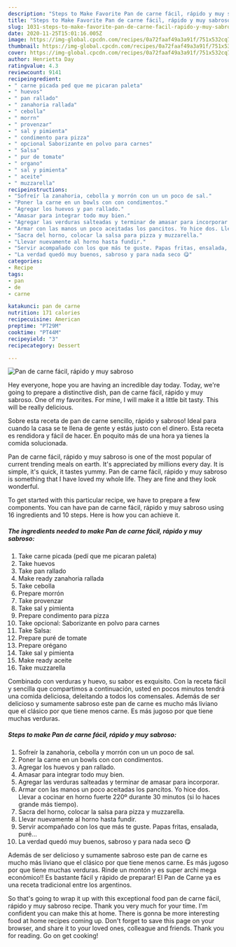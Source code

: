 ```yaml
---
description: "Steps to Make Favorite Pan de carne fácil, rápido y muy sabroso"
title: "Steps to Make Favorite Pan de carne fácil, rápido y muy sabroso"
slug: 1031-steps-to-make-favorite-pan-de-carne-facil-rapido-y-muy-sabroso
date: 2020-11-25T15:01:16.005Z
image: https://img-global.cpcdn.com/recipes/0a72faaf49a3a91f/751x532cq70/pan-de-carne-facil-rapido-y-muy-sabroso-foto-principal.jpg
thumbnail: https://img-global.cpcdn.com/recipes/0a72faaf49a3a91f/751x532cq70/pan-de-carne-facil-rapido-y-muy-sabroso-foto-principal.jpg
cover: https://img-global.cpcdn.com/recipes/0a72faaf49a3a91f/751x532cq70/pan-de-carne-facil-rapido-y-muy-sabroso-foto-principal.jpg
author: Henrietta Day
ratingvalue: 4.3
reviewcount: 9141
recipeingredient:
- " carne picada ped que me picaran paleta"
- " huevos"
- " pan rallado"
- " zanahoria rallada"
- " cebolla"
- " morrn"
- " provenzar"
- " sal y pimienta"
- " condimento para pizza"
- " opcional Saborizante en polvo para carnes"
- " Salsa"
- " pur de tomate"
- " organo"
- " sal y pimienta"
- " aceite"
- " muzzarella"
recipeinstructions:
- "Sofreír la zanahoria, cebolla y morrón con un un poco de sal."
- "Poner la carne en un bowls con con condimentos."
- "Agregar los huevos y pan rallado."
- "Amasar para integrar todo muy bien."
- "Agregar las verduras salteadas y terminar de amasar para incorporar."
- "Armar con las manos un poco aceitadas los pancitos. Yo hice dos. Llevar a cocinar en horno fuerte 220º durante 30 minutos (si lo haces grande más tiempo)."
- "Sacra del horno, colocar la salsa para pizza y muzzarella."
- "Llevar nuevamente al horno hasta fundir."
- "Servir acompañado con los que más te guste. Papas fritas, ensalada, puré..."
- "La verdad quedó muy buenos, sabroso y para nada seco 😋"
categories:
- Recipe
tags:
- pan
- de
- carne

katakunci: pan de carne 
nutrition: 171 calories
recipecuisine: American
preptime: "PT29M"
cooktime: "PT44M"
recipeyield: "3"
recipecategory: Dessert

---
```



![Pan de carne fácil, rápido y muy sabroso](https://img-global.cpcdn.com/recipes/0a72faaf49a3a91f/751x532cq70/pan-de-carne-facil-rapido-y-muy-sabroso-foto-principal.jpg)

Hey everyone, hope you are having an incredible day today. Today, we're going to prepare a distinctive dish, pan de carne fácil, rápido y muy sabroso. One of my favorites. For mine, I will make it a little bit tasty. This will be really delicious.

Sobre esta receta de pan de carne sencillo, rápido y sabroso! Ideal para cuando la casa se te llena de gente y estás justo con el dinero. Esta receta es rendidora y fácil de hacer. En poquito más de una hora ya tienes la comida solucionada.

Pan de carne fácil, rápido y muy sabroso is one of the most popular of current trending meals on earth. It's appreciated by millions every day. It is simple, it's quick, it tastes yummy. Pan de carne fácil, rápido y muy sabroso is something that I have loved my whole life. They are fine and they look wonderful.


To get started with this particular recipe, we have to prepare a few components. You can have pan de carne fácil, rápido y muy sabroso using 16 ingredients and 10 steps. Here is how you can achieve it.

<!--inarticleads1-->

##### The ingredients needed to make Pan de carne fácil, rápido y muy sabroso:

1. Take  carne picada (pedí que me picaran paleta)
1. Take  huevos
1. Take  pan rallado
1. Make ready  zanahoria rallada
1. Take  cebolla
1. Prepare  morrón
1. Take  provenzar
1. Take  sal y pimienta
1. Prepare  condimento para pizza
1. Take  opcional: Saborizante en polvo para carnes
1. Take  Salsa:
1. Prepare  puré de tomate
1. Prepare  orégano
1. Take  sal y pimienta
1. Make ready  aceite
1. Take  muzzarella


Combinado con verduras y huevo, su sabor es exquisito. Con la receta fácil y sencilla que compartimos a continuación, usted en pocos minutos tendrá una comida deliciosa, deleitando a todos los comensales. Además de ser delicioso y sumamente sabroso este pan de carne es mucho más liviano que el clásico por que tiene menos carne. Es más jugoso por que tiene muchas verduras. 

<!--inarticleads2-->

##### Steps to make Pan de carne fácil, rápido y muy sabroso:

1. Sofreír la zanahoria, cebolla y morrón con un un poco de sal.
1. Poner la carne en un bowls con con condimentos.
1. Agregar los huevos y pan rallado.
1. Amasar para integrar todo muy bien.
1. Agregar las verduras salteadas y terminar de amasar para incorporar.
1. Armar con las manos un poco aceitadas los pancitos. Yo hice dos. Llevar a cocinar en horno fuerte 220º durante 30 minutos (si lo haces grande más tiempo).
1. Sacra del horno, colocar la salsa para pizza y muzzarella.
1. Llevar nuevamente al horno hasta fundir.
1. Servir acompañado con los que más te guste. Papas fritas, ensalada, puré...
1. La verdad quedó muy buenos, sabroso y para nada seco 😋


Además de ser delicioso y sumamente sabroso este pan de carne es mucho más liviano que el clásico por que tiene menos carne. Es más jugoso por que tiene muchas verduras. Rinde un montón y es super archi mega económico!! Es bastante fácil y rápido de preparar! El Pan de Carne ya es una receta tradicional entre los argentinos. 

So that's going to wrap it up with this exceptional food pan de carne fácil, rápido y muy sabroso recipe. Thank you very much for your time. I'm confident you can make this at home. There is gonna be more interesting food at home recipes coming up. Don't forget to save this page on your browser, and share it to your loved ones, colleague and friends. Thank you for reading. Go on get cooking!
